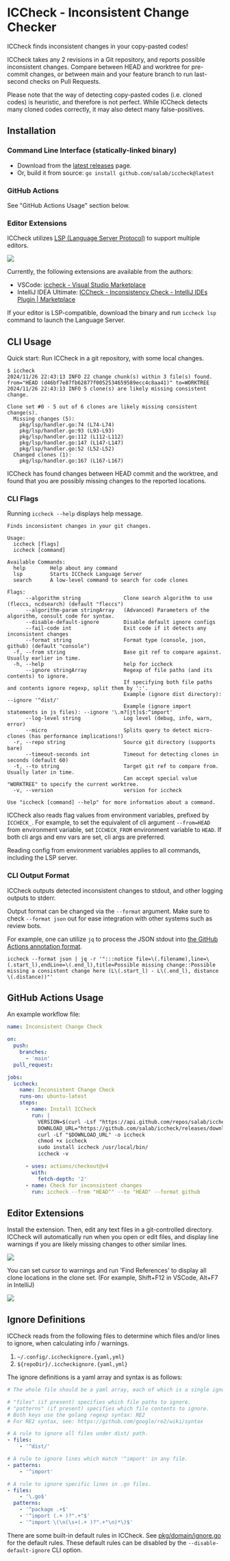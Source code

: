 # ICCheck - Inconsistent Change Checker

ICCheck finds inconsistent changes in your copy-pasted codes!

ICCheck takes any 2 revisions in a Git repository, and reports possible inconsistent changes.
Compare between HEAD and worktree for pre-commit changes, or between main and your feature branch
to run last-second checks on Pull Requests.

Please note that the way of detecting copy-pasted codes (i.e. cloned codes) is heuristic,
and therefore is not perfect.
While ICCheck detects many cloned codes correctly, it may also detect many false-positives.

## Installation

### Command Line Interface (statically-linked binary)

- Download from the [latest releases](https://github.com/salab/iccheck/releases) page.
- Or, build it from source: `go install github.com/salab/iccheck@latest`

### GitHub Actions

See "GitHub Actions Usage" section below.

### Editor Extensions

ICCheck utilizes [LSP (Language Server Protocol)](https://microsoft.github.io/language-server-protocol/) to support multiple editors.

![](./docs/editor-warning-example.png)

Currently, the following extensions are available from the authors:

- VSCode: [iccheck - Visual Studio Marketplace](https://marketplace.visualstudio.com/items?itemName=motoki317.iccheck)
- IntelliJ IDEA Ultimate: [ICCheck - Inconsistency Check - IntelliJ IDEs Plugin | Marketplace](https://plugins.jetbrains.com/plugin/24779-iccheck--inconsistency-check)

If your editor is LSP-compatible, download the binary and run `iccheck lsp` command to launch the Language Server.

## CLI Usage

Quick start: Run ICCheck in a git repository, with some local changes.

```plaintext
$ iccheck
2024/11/26 22:43:13 INFO 22 change chunk(s) within 3 file(s) found. from="HEAD (d46bf7e87fb62877f0052534659589ecc4c8aa41)" to=WORKTREE
2024/11/26 22:43:13 INFO 5 clone(s) are likely missing consistent change.

Clone set #0 - 5 out of 6 clones are likely missing consistent change(s).
  Missing changes (5):
    pkg/lsp/handler.go:74 (L74-L74)
    pkg/lsp/handler.go:93 (L93-L93)
    pkg/lsp/handler.go:112 (L112-L112)
    pkg/lsp/handler.go:147 (L147-L147)
    pkg/lsp/handler.go:52 (L52-L52)
  Changed clones (1):
    pkg/lsp/handler.go:167 (L167-L167)
```

ICCheck has found changes between HEAD commit and the worktree, and found that you are possibly
missing changes to the reported locations.

### CLI Flags

Running `iccheck --help` displays help message.

```text
Finds inconsistent changes in your git changes.

Usage:
  iccheck [flags]
  iccheck [command]

Available Commands:
  help        Help about any command
  lsp         Starts ICCheck Language Server
  search      A low-level command to search for code clones

Flags:
      --algorithm string              Clone search algorithm to use (fleccs, ncdsearch) (default "fleccs")
      --algorithm-param stringArray   (Advanced) Parameters of the algorithm, consult code for syntax.
      --disable-default-ignore        Disable default ignore configs
      --fail-code int                 Exit code if it detects any inconsistent changes
      --format string                 Format type (console, json, github) (default "console")
  -f, --from string                   Base git ref to compare against. Usually earlier in time.
  -h, --help                          help for iccheck
      --ignore stringArray            Regexp of file paths (and its contents) to ignore.
                                      If specifying both file paths and contents ignore regexp, split them by ':'.
                                      Example (ignore dist directory): --ignore '^dist/'
                                      Example (ignore import statements in js files): --ignore '\.m?[jt]s$:^import'
      --log-level string              Log level (debug, info, warn, error)
      --micro                         Splits query to detect micro-clones (has performance implications!)
  -r, --repo string                   Source git directory (supports bare)
      --timeout-seconds int           Timeout for detecting clones in seconds (default 60)
  -t, --to string                     Target git ref to compare from. Usually later in time.
                                      Can accept special value "WORKTREE" to specify the current worktree.
  -v, --version                       version for iccheck

Use "iccheck [command] --help" for more information about a command.
```

ICCheck also reads flag values from environment variables, prefixed by `ICCHECK_`.
For example, to set the equivalent of cli argument `--from=HEAD` from environment variable,
set `ICCHECK_FROM` environment variable to `HEAD`.
If both cli args and env vars are set, cli args are preferred.

Reading config from environment variables applies to all commands, including the LSP server.

### CLI Output Format

ICCheck outputs detected inconsistent changes to stdout, and other logging outputs to stderr.

Output format can be changed via the `--format` argument.
Make sure to check `--format json` out for ease integration with other systems such as review bots.

For example, one can utilize `jq` to process the JSON stdout into [the GitHub Actions annotation format](https://docs.github.com/en/actions/using-workflows/workflow-commands-for-github-actions#example-creating-an-annotation-for-an-error).

```shell
iccheck --format json | jq -r '":::notice file=\(.filename),line=\(.start_l),endLine=\(.end_l),title=Possible missing change::Possible missing a consistent change here (L\(.start_l) - L\(.end_l), distance \(.distance))"'
```

## GitHub Actions Usage

An example workflow file:

```yaml
name: Inconsistent Change Check

on:
  push:
    branches:
      - 'main'
  pull_request:

jobs:
  iccheck:
    name: Inconsistent Change Check
    runs-on: ubuntu-latest
    steps:
      - name: Install ICCheck
        run: |
          VERSION=$(curl -Lsf "https://api.github.com/repos/salab/iccheck/releases/latest" | jq -r '.tag_name')
          DOWNLOAD_URL="https://github.com/salab/iccheck/releases/download/$VERSION/iccheck_${VERSION//v/}_linux_amd64"
          curl -Lf "$DOWNLOAD_URL" -o iccheck
          chmod +x iccheck
          sudo install iccheck /usr/local/bin/
          iccheck -v

      - uses: actions/checkout@v4
        with:
          fetch-depth: '2'
      - name: Check for inconsistent changes
        run: iccheck --from "HEAD^" --to "HEAD" --format github
```

## Editor Extensions

Install the extension.
Then, edit any text files in a git-controlled directory.
ICCheck will automatically run when you open or edit files, and display line warnings
if you are likely missing changes to other similar lines.

![](./docs/editor-warning-example.png)

You can set cursor to warnings and run 'Find References' to display all clone
locations in the clone set.
(For example, Shift+F12 in VSCode, Alt+F7 in IntelliJ)

![](./docs/find-references.png)

## Ignore Definitions

ICCheck reads from the following files to determine which files and/or lines to ignore,
when calculating info / warnings.

1. `~/.config/.iccheckignore.{yaml,yml}`
2. `${repoDir}/.iccheckignore.{yaml,yml}`

The ignore definitions is a yaml array and syntax is as follows:

```yaml
# The whole file should be a yaml array, each of which is a single ignore definition rule.

# "files" (if present) specifies which file paths to ignore.
# "patterns" (if present) specifies which file contents to ignore.
# Both keys use the golang regexp syntax: RE2
# For RE2 syntax, see: https://github.com/google/re2/wiki/syntax

# A rule to ignore all files under dist/ path.
- files:
    - '^dist/'

# A rule to ignore lines which match '^import' in any file.
- patterns:
    - '^import'

# A rule to ignore specific lines in .go files.
- files:
    - '\.go$'
  patterns:
    - '^package .+$'
    - '^import (.+ )?".+"$'
    - '^import \(\n(\s+(.+ )?".+"\n)*\)$'
```

There are some built-in default rules in ICCheck.
See [pkg/domain/ignore.go](./pkg/domain/ignore.go) for the default rules.
These default rules can be disabled by the `--disable-default-ignore` CLI option.
